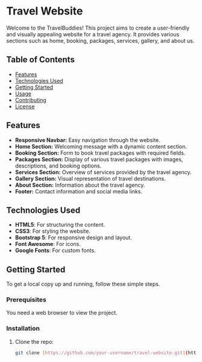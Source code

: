 # Travel Website

Welcome to the TravelBuddies! This project aims to create a user-friendly and visually appealing website for a travel agency. It provides various sections such as home, booking, packages, services, gallery, and about us.

## Table of Contents

- [Features](#features)
- [Technologies Used](#technologies-used)
- [Getting Started](#getting-started)
- [Usage](#usage)
- [Contributing](#contributing)
- [License](#license)

## Features

- **Responsive Navbar:** Easy navigation through the website.
- **Home Section:** Welcoming message with a dynamic content section.
- **Booking Section:** Form to book travel packages with required fields.
- **Packages Section:** Display of various travel packages with images, descriptions, and booking options.
- **Services Section:** Overview of services provided by the travel agency.
- **Gallery Section:** Visual representation of travel destinations.
- **About Section:** Information about the travel agency.
- **Footer:** Contact information and social media links.

## Technologies Used

- **HTML5**: For structuring the content.
- **CSS3**: For styling the website.
- **Bootstrap 5**: For responsive design and layout.
- **Font Awesome**: For icons.
- **Google Fonts**: For custom fonts.

## Getting Started

To get a local copy up and running, follow these simple steps.

### Prerequisites

You need a web browser to view the project.

### Installation

1. Clone the repo:
   ```sh
   git clone [https://github.com/your-username/travel-website.git](https://github.com/drChaos1728/TravelBuddies/)

